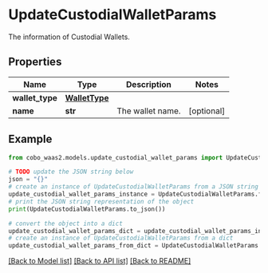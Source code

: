 # UpdateCustodialWalletParams

The information of Custodial Wallets.

## Properties

Name | Type | Description | Notes
------------ | ------------- | ------------- | -------------
**wallet_type** | [**WalletType**](WalletType.md) |  | 
**name** | **str** | The wallet name. | [optional] 

## Example

```python
from cobo_waas2.models.update_custodial_wallet_params import UpdateCustodialWalletParams

# TODO update the JSON string below
json = "{}"
# create an instance of UpdateCustodialWalletParams from a JSON string
update_custodial_wallet_params_instance = UpdateCustodialWalletParams.from_json(json)
# print the JSON string representation of the object
print(UpdateCustodialWalletParams.to_json())

# convert the object into a dict
update_custodial_wallet_params_dict = update_custodial_wallet_params_instance.to_dict()
# create an instance of UpdateCustodialWalletParams from a dict
update_custodial_wallet_params_from_dict = UpdateCustodialWalletParams.from_dict(update_custodial_wallet_params_dict)
```
[[Back to Model list]](../README.md#documentation-for-models) [[Back to API list]](../README.md#documentation-for-api-endpoints) [[Back to README]](../README.md)


